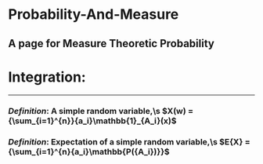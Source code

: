 # Probability-And-Measure
A page for Measure Theoretic Probability
---

# Integration:
---
### *Definition*: A simple random variable,\s $X(w) = {\sum_{i=1}^{n}}{a_i}\mathbb{1}_{A_i}(x)$
### *Definition*: Expectation of a simple random variable,\s $E{X} = {\sum_{i=1}^{n}{a_i}\mathbb{P({A_i})}}$
